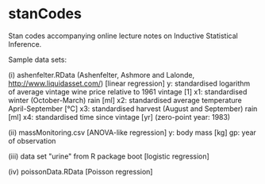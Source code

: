 # stanCodes
Stan codes accompanying online lecture notes on Inductive Statistical Inference.

Sample data sets:

(i) ashenfelter.RData (Ashenfelter, Ashmore and Lalonde, http://www.liquidasset.com/) [linear regression]
    y: standardised logarithm of average vintage wine price relative to 1961 vintage [1]
    x1: standardised winter (October-March) rain [ml]
    x2: standardised average temperature April-September [°C]
    x3: standardised harvest (August and September) rain [ml]
    x4: standardised time since vintage [yr] (zero-point year: 1983)

(ii) massMonitoring.csv [ANOVA-like regression]
    y: body mass [kg]
    gp: year of observation

(iii) data set "urine" from R package boot [logistic regression]

(iv) poissonData.RData [Poisson regression]
